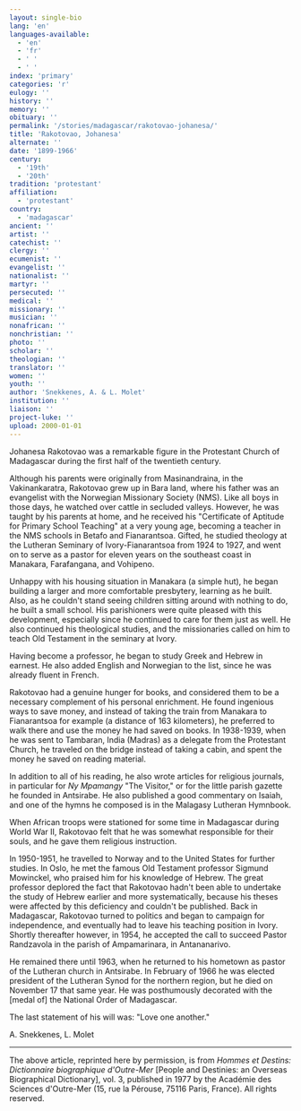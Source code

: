 ```yaml
---
layout: single-bio
lang: 'en'
languages-available:
  - 'en'
  - 'fr'
  - ' '
  - ' '
index: 'primary'
categories: 'r'
eulogy: ''
history: ''
memory: ''
obituary: ''
permalink: '/stories/madagascar/rakotovao-johanesa/'
title: 'Rakotovao, Johanesa'
alternate: ''
date: '1899-1966'
century:
  - '19th'
  - '20th'
tradition: 'protestant'
affiliation:
  - 'protestant'
country:
  - 'madagascar'
ancient: ''
artist: ''
catechist: ''
clergy: ''
ecumenist: ''
evangelist: ''
nationalist: ''
martyr: ''
persecuted: ''
medical: ''
missionary: ''
musician: ''
nonafrican: ''
nonchristian: ''
photo: ''
scholar: ''
theologian: ''
translator: ''
women: ''
youth: ''
author: 'Snekkenes, A. & L. Molet'
institution: ''
liaison: ''
project-luke: ''
upload: 2000-01-01
---
```



Johanesa Rakotovao was a remarkable figure in the Protestant Church of Madagascar during the first half of the twentieth century.

Although his parents were originally from Masinandraina, in the Vakinankaratra, Rakotovao grew up in Bara land, where his father was an evangelist with the Norwegian Missionary Society (NMS). Like all boys in those days, he watched over cattle in secluded valleys. However, he was taught by his parents at home, and he received his "Certificate of Aptitude for Primary School Teaching" at a very young age, becoming a teacher in the NMS schools in Betafo and Fianarantsoa. Gifted, he studied theology at the Lutheran Seminary of Ivory-Fianarantsoa from 1924 to 1927, and went on to serve as a pastor for eleven years on the southeast coast in Manakara, Farafangana, and Vohipeno.

Unhappy with his housing situation in Manakara (a simple hut), he began building a larger and more comfortable presbytery, learning as he built. Also, as he couldn't stand seeing children sitting around with nothing to do, he built a small school. His parishioners were quite pleased with this development, especially since he continued to care for them just as well. He also continued his theological studies, and the missionaries called on him to teach Old Testament in the seminary at Ivory.

Having become a professor, he began to study Greek and Hebrew in earnest. He also added English and Norwegian to the list, since he was already fluent in French.

Rakotovao had a genuine hunger for books, and considered them to be a necessary complement of his personal enrichment. He found ingenious ways to save money, and instead of taking the train from Manakara to Fianarantsoa for example (a distance of 163 kilometers), he preferred to walk there and use the money he had saved on books. In 1938-1939, when he was sent to Tambaran, India (Madras) as a delegate from the Protestant Church, he traveled on the bridge instead of taking a cabin, and spent the money he saved on reading material.

In addition to all of his reading, he also wrote articles for religious journals, in particular for *Ny Mpamangy* "The Visitor," or for the little parish gazette he founded in Antsirabe. He also published a good commentary on Isaiah, and one of the hymns he composed is in the Malagasy Lutheran Hymnbook.

When African troops were stationed for some time in Madagascar during World War II, Rakotovao felt that he was somewhat responsible for their souls, and he gave them religious instruction.

In 1950-1951, he travelled to Norway and to the United States for further studies. In Oslo, he met the famous Old Testament professor Sigmund Mowinckel, who praised him for his knowledge of Hebrew. The great professor deplored the fact that Rakotovao hadn't been able to undertake the study of Hebrew earlier and more systematically, because his theses were affected by this deficiency and couldn't be published. Back in Madagascar, Rakotovao turned to politics and began to campaign for independence, and eventually had to leave his teaching position in Ivory. Shortly thereafter however, in 1954, he accepted the call to succeed Pastor Randzavola in the parish of Ampamarinara, in Antananarivo.

He remained there until 1963, when he returned to his hometown as pastor of the Lutheran church in Antsirabe. In February of 1966 he was elected president of the Lutheran Synod for the northern region, but he died on November 17 that same year. He was posthumously decorated with the [medal of] the National Order of Madagascar.

The last statement of his will was: "Love one another."

A. Snekkenes, L. Molet

---

The above article, reprinted here by permission, is from *Hommes et Destins: Dictionnaire biographique d'Outre-Mer* [People and Destinies: an Overseas Biographical Dictionary], vol. 3, published in 1977 by the Académie des Sciences d'Outre-Mer (15, rue la Pérouse, 75116 Paris, France). All rights reserved.